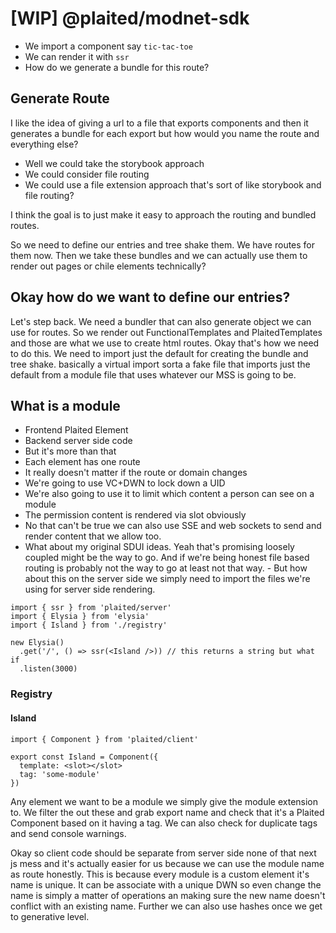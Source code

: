 # [WIP] @plaited/modnet-sdk

- We import a component say `tic-tac-toe`
- We can render it with `ssr`
- How do we generate a bundle for this route?

## Generate Route

I like the idea of giving a url to a file that exports components and then it generates a bundle for each export but how would you name the route and everything else?

- Well we could take the storybook approach
- We could consider file routing
- We could use a file extension approach that's sort of like storybook and file routing?

I think the goal is to just make it easy to approach the routing and bundled routes.

So we need to define our entries and tree shake them.
We have routes for them now. Then we take these bundles and we can actually use them to render out pages or chile elements technically?

## Okay how do we want to define our entries?

Let's step back. We need a bundler that can also generate object we can use for routes. So we render out FunctionalTemplates and PlaitedTemplates and those are what we use to create html routes. Okay that's how we need to do this. We need to import just the default for creating the bundle and tree shake. basically a virtual import sorta a fake file that imports just the default from a module file that uses whatever our MSS is going to be.

## What is a module

- Frontend Plaited Element
- Backend server side code
- But it's more than that
- Each element has one route 
- It really doesn't matter if the route or domain changes
- We're going to use VC+DWN to lock down a UID
- We're also going to use it to limit which content a person can see on a module
- The permission content is rendered via slot obviously
- No that can't be true we can also use SSE and web sockets to send and render content that we allow too.
- What about my original SDUI ideas. Yeah that's promising loosely coupled might be the way to go. And if we're being honest file based routing is probably not the way to go at least not that way. - But how about this on the server side we simply need to import the files we're using for server side rendering. 

```tsx
import { ssr } from 'plaited/server'
import { Elysia } from 'elysia'
import { Island } from './registry'

new Elysia()
  .get('/', () => ssr(<Island />)) // this returns a string but what if 
  .listen(3000)

```

### Registry

#### Island

```tsx
import { Component } from 'plaited/client'

export const Island = Component({
  template: <slot></slot>
  tag: 'some-module'
})
```

Any element we want to be a module we simply give the module extension to. We filter the out these and grab export name and check that it's a Plaited Component based on it having a tag. We can also check for duplicate tags and send console warnings.

Okay so client code should be separate from server side none of that next js mess and it's actually easier for us because we can use the module name as  route honestly. This is because every module is a custom element it's name is unique. It can be associate with a unique DWN so even change the name is simply a matter of operations an making sure the new name doesn't conflict with an existing name. Further we can also use hashes once we get to generative level.



